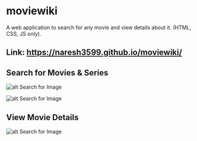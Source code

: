 # moviewiki
A web application to search for any movie and view details about it. (HTML, CSS, JS only).

## Link: https://naresh3599.github.io/moviewiki/

## Search for Movies & Series

![alt Search for Image](https://i.ibb.co/gFsGdnT/ss1.png)

![alt Search for Image](https://i.ibb.co/pJqVWXN/ss2.png)

## View Movie Details

![alt Search for Image](https://i.ibb.co/85d5Fn4/ss3.png)
